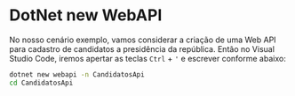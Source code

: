 # DotNet new WebAPI
No nosso cenário exemplo, vamos considerar a criação de uma Web API para cadastro de candidatos a presidência da república. Então no Visual Studio Code, iremos apertar as teclas ``Ctrl`` + ``'`` e escrever conforme abaixo:

```bash
dotnet new webapi -n CandidatosApi
cd CandidatosApi
```
